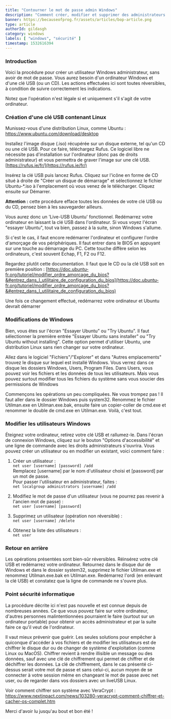 ```yaml
---
title: "Contourner le mot de passe admin Windows"
description: "Comment créer, modifier et supprimer des administrateurs Windows sans avoir le mot de passe admin?"
banner: https://becauseofprog.fr/assets/articles/bop-article.png
type: article
authorId: gildasgh
category: windows
labels: [ "windows", "sécurité" ]
timestamp: 1532616394
---
```


### Introduction

Voici la procédure pour créer un utilisateur Windows administrateur, sans avoir de mot de passe. Vous aurez besoin d'un
ordinateur Windows et d'une clé USB (ou un CD). Les actions effectuées ici sont toutes réversibles, à condition de
suivre correctement les indications.

Notez que l'opération n'est légale si et uniquement s'il s'agit de votre ordinateur.

### Création d'une clé USB contenant Linux

Munissez-vous d'une distribution Linux, comme Ubuntu :  
<https://www.ubuntu.com/download/desktop>

Installez l'image disque (.iso) récupérée sur un disque externe, tel qu'un CD ou une clé USB. Pour ce faire, téléchargez
Rufus. Ce logiciel libre ne nécessite pas d'installation sur l'ordinateur (donc pas de droits administrateur) et vous
permettra de graver l'image sur une clé USB.  
[https://rufus.ie/fr/](https://rufus.ie/fr/)

Insérez la clé USB puis lancez Rufus. Cliquez sur l'icône en forme de CD situé à droite de "Créer un disque de
démarrage" et sélectionnez le fichier Ubuntu-*.iso à l'emplacement où vous venez de le télécharger. Cliquez ensuite sur
Démarrer.

**Attention :** cette procédure efface toutes les données de votre clé USB ou du CD, pensez bien à les sauvegarder
ailleurs.

Vous aurez donc un 'Live-USB Ubuntu' fonctionnel. Redémarrez votre ordinateur en laissant la clé USB dans l'ordinateur.
Si vous voyez l'écran "essayer Ubuntu", tout va bien, passez à la suite, sinon Windows s'allume.

Si c'est le cas, il faut encore redémarrer l'ordinateur et configurer l'ordre d'amorçage de vos périphériques. Il faut
entrer dans le BIOS en appuyant sur une touche au démarrage du PC. Cette touche diffère selon les ordinateurs, c'est
souvent Echap, F1, F2 ou F12.

Regardez plutôt cette documentation. Il faut que le CD ou la clé USB soit en première
position : [https://doc.ubuntu-fr.org/tutoriel/modifier_ordre_amorcage_du_bios?&#entrez_dans_l_utilitaire_de_configuration_du_bios](https://doc.ubuntu-fr.org/tutoriel/modifier_ordre_amorcage_du_bios?&#entrez_dans_l_utilitaire_de_configuration_du_bios)

Une fois ce changement effectué, redémarrez votre ordinateur et Ubuntu devrait démarrer

### Modifications de Windows

Bien, vous êtes sur l'écran "Essayer Ubuntu" ou "Try Ubuntu". Il faut sélectionner la première entrée "Essayer Ubuntu
sans installer" ou "Try Ubuntu without installing". Cette option permet d'utiliser Ubuntu, une distribution Linux sans
rien changer sur votre ordinateur.

Allez dans le logiciel "Fichiers"/"Explorer" et dans "Autres emplacements" trouvez le disque sur lequel est installé
Windows. Vous verrez dans ce disque les dossiers Windows, Users, Program Files. Dans Users, vous pouvez voir les
fichiers et les données de tous les utilisateurs. Mais vous pouvez surtout modifier tous les fichiers du système sans
vous soucier des permissions de Windows

Commençons les opérations un peu compliquées. Ne vous trompez pas ! Il faut aller dans le dossier Windows puis system32.
Renommez le fichier Utilman.exe en Utilman.exe.bak, ensuite faire un copier-coller de cmd.exe et renommer le double de
cmd.exe en Utilman.exe. Voilà, c'est tout.

### Modifier les utilisateurs Windows

Éteignez votre ordinateur, retirez votre clé USB et rallumez-le. Dans l'écran de connexion Windows, cliquez sur le
bouton "Options d'accessibilité" et une ligne de commande avec les droits administrateurs s'ouvrira. Vous pouvez créer
un utilisateur ou en modifier un existant, voici comment faire :

1. Créer un utilisateur :  
   `net user [username] [password] /add`  
   Remplacez \[username\] par le nom d'utilisateur choisi et \[password\] par un mot de passe.  
   Pour passer l'utilisateur en administrateur, faites :  
   `net localgroup administrators [username] /add`

2. Modifiez le mot de passe d'un utilisateur (vous ne pourrez pas revenir à l'ancien mot de passe) :  
   `net user [username] [password]`

3. Supprimez un utilisateur (opération non réversible) :  
   `net user [username] /delete`

4. Obtenez la liste des utilisateurs :  
   `net user`

### Retour en arrière

Les opérations présentées sont bien-sûr réversibles. Réinsérez votre clé USB et redémarrez votre ordinateur. Retournez
dans le disque dur de Windows et dans le dossier system32, supprimez le fichier Utilman.exe et renommez Utilman.exe.bak
en Utilman.exe. Redémarrez l'ordi (en enlevant la clé USB) et constatez que la ligne de commande ne s'ouvre plus.

### Point sécurité informatique

La procédure décrite ici n'est pas nouvelle et est connue depuis de nombreuses années. Ce que vous pouvez faire sur
votre ordinateur, d'autres personnes malintentionnées pourraient le faire (surtout sur un ordinateur portable) pour
obtenir un accès administrateur et par la suite faire ce qu'il veut de l'ordinateur.

Il vaut mieux prévenir que guérir. Les seules solutions pour empêcher à quiconque d'accéder à vos fichiers et de modifier
les utilisateurs est de chiffrer le disque dur ou de changer de système d'exploitation (comme Linux ou MacOS). Chiffrer
revient à rendre illisible un message ou des données, sauf avec une clé de chiffrement qui permet de chiffrer et de
déchiffrer les données. La clé de chiffrement, dans le cas présenté ci-dessus serait votre mot de passe et sans
celui-ci, aucun moyen de se connecter à votre session même en changeant le mot de passe avec net user, ou de regarder
dans vos dossiers avec un liveUSB Linux.

Voir comment chiffrer son système avec VeraCrypt :  
<https://www.nextinpact.com/news/103280-veracrypt-comment-chiffrer-et-cacher-os-complet.htm>

Merci d'avoir lu jusqu'au bout et bon été !

 
